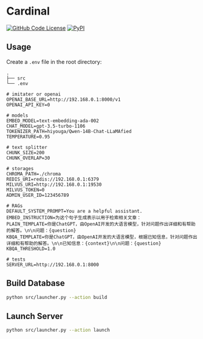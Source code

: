 # Cardinal

[![GitHub Code License](https://img.shields.io/github/license/the-seeds/cardinal)](LICENSE)
[![PyPI](https://img.shields.io/pypi/v/pycardinal)](https://pypi.org/project/pycardinal/)

## Usage

Create a `.env` file in the root directory:

```
.
├── src
└── .env
```

```
# imitater or openai
OPENAI_BASE_URL=http://192.168.0.1:8000/v1
OPENAI_API_KEY=0

# models
EMBED_MODEL=text-embedding-ada-002
CHAT_MODEL=gpt-3.5-turbo-1106
TOKENIZER_PATH=hiyouga/Qwen-14B-Chat-LLaMAfied
TEMPERATURE=0.95

# text splitter
CHUNK_SIZE=200
CHUNK_OVERLAP=30

# storages
CHROMA_PATH=./chroma
REDIS_URI=redis://192.168.0.1:6379
MILVUS_URI=http://192.168.0.1:19530
MILVUS_TOKEN=0
ADMIN_USER_ID=123456789

# RAGs
DEFAULT_SYSTEM_PROMPT=You are a helpful assistant.
EMBED_INSTRUCTION=为这个句子生成表示以用于检索相关文章：
PLAIN_TEMPLATE=你是ChatGPT，由OpenAI开发的大语言模型，针对问题作出详细和有帮助的解答。\n\n问题：{question}
KBQA_TEMPLATE=你是ChatGPT，由OpenAI开发的大语言模型，根据已知信息，针对问题作出详细和有帮助的解答。\n\n已知信息：{context}\n\n问题：{question}
KBQA_THRESHOLD=1.0

# tests
SERVER_URL=http://192.168.0.1:8000
```

## Build Database

```bash
python src/launcher.py --action build
```

## Launch Server

```bash
python src/launcher.py --action launch
```
